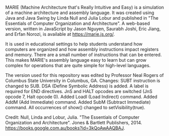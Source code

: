 MARIE (Machine Architecture that's Really Intuitive and Easy) is a simulation of a
machine architecture and assembly language. It was created using Java and Java Swing by
Linda Null and Julia Lobur and published in "The Essentials of Computer Organization and
Architecture". A web-based version, written in JavaScript by Jason Nguyen, 
Saurabh Joshi, Eric Jiang, and Erfan Norozi, is available at https://marie.js.org/.

It is used in educational settings to help students understand how computers are 
organized and how assembly instructions impact registers and memory. There are a small 
number of instructions that can be entered. This makes MARIE's assembly language easy to 
learn but can grow complex for operations that are quite simple for high-level
languages.

The version used for this repository was edited by Professor Neal Rogers of Columbus
State University in Columbus, GA.
  Changes:
    SUBT instruction is changed to SUB. 
    DSA (Define Symbolic Address) is added. 
    A label is required for END directives.
    JnS and HALT opcodes are switched (JnS opcode 7, Halt opcode 0).
    Added LoadI (Load Indirect) command.
    Added AddM  (Add Immediate) command.
    Added SubM  (Subtract Immediate) command.
    All occurrences of show() changed to setVisibility(true).

Credit:
Null, Linda and Lobur, Julia. "The Essentials of Computer Organization and Architecture".
Jones & Bartlett Publishers, 2014.
https://books.google.com.au/books?id=3kQoAwAAQBAJ.
